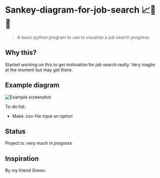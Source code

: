# Sankey-diagram-for-job-search 📈👔🍎
> A basic python program to use to visualize a job search progress. 

## Why this?
Started working on this to get motivation for job search really. Very inagile at the moment but may get there. 

## Example diagram
![Example screenshot](./img/screenshot.png)

To-do list:
* Make .csv-file input an option

## Status
Project is: very much _in progress_

## Inspiration
By my friend Simon.
